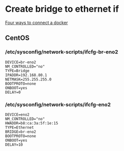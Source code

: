 # Create bridge to ethernet if
[Four ways to connect a docker](http://blog.oddbit.com/post/2014-08-11-four-ways-to-connect-a-docker/)

## CentOS

### /etc/sysconfig/network-scripts/ifcfg-br-eno2
    DEVICE=br-eno2
    NM_CONTROLLED="no"
    TYPE=Bridge
    IPADDR=192.168.80.1
    NETMASK=255.255.255.0
    BOOTPROTO=none
    ONBOOT=yes
    DELAY=0

### /etc/sysconfig/network-scripts/ifcfg-eno2
    DEVICE=eno2
    NM_CONTROLLED="no"
    HWADDR=b8:ca:3a:5f:1e:15
    TYPE=Ethernet
    BRIDGE=br-eno2
    BOOTPROTO=none
    ONBOOT=yes
    DELAY=10
